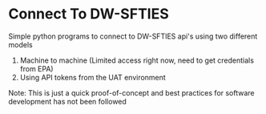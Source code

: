 # Connect To DW-SFTIES
Simple python programs to connect to DW-SFTIES api's using two different models
1. Machine to machine (Limited access right now, need to get credentials from EPA)
2. Using API tokens from the UAT environment

Note: This is just a quick proof-of-concept and best practices for software development has not been followed



